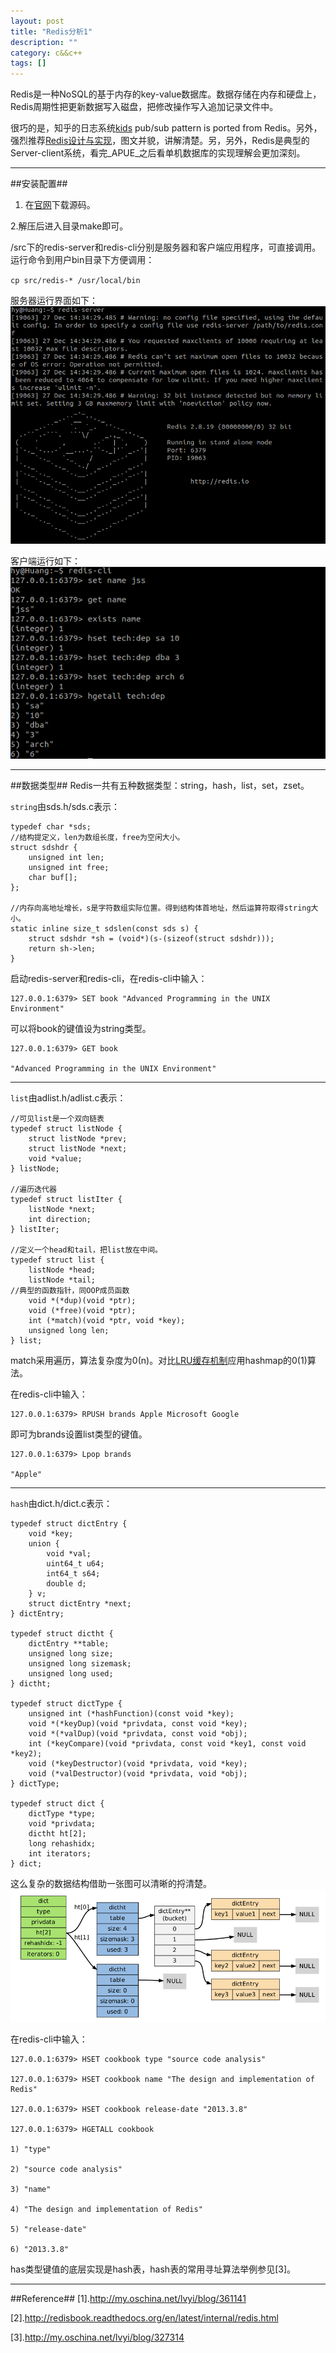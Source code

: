 ```yaml
---
layout: post
title: "Redis分析1"
description: ""
category: c&&c++
tags: []
---
```


Redis是一种NoSQL的基于内存的key-value数据库。数据存储在内存和硬盘上，Redis周期性把更新数据写入磁盘，把修改操作写入追加记录文件中。

很巧的是，知乎的日志系统[kids](https://github.com/zhihu/kids) pub/sub pattern is ported from Redis。另外，强烈推荐[Redis设计与实现](http://redisbook.com/)，图文并貌，讲解清楚。另，另外，Redis是典型的Server-client系统，看完_APUE_之后看单机数据库的实现理解会更加深刻。


----------------------------------------------

##安装配置##
1. 在[官网](http://redis.io/download)下载源码。

2.解压后进入目录make即可。

/src下的redis-server和redis-cli分别是服务器和客户端应用程序，可直接调用。运行命令到用户bin目录下方便调用：

`cp src/redis-* /usr/local/bin`

服务器运行界面如下：
![图片](/assets/images/redis-1.png)

客户端运行如下：
![图片](/assets/images/redis-2.png)

-----------------------------------------------------

##数据类型##
Redis一共有五种数据类型：string，hash，list，set，zset。

`string`由sds.h/sds.c表示：

```
typedef char *sds;
//结构提定义，len为数组长度，free为空闲大小。
struct sdshdr {
    unsigned int len;
    unsigned int free;
    char buf[];
};

//内存向高地址增长，s是字符数组实际位置。得到结构体首地址，然后运算符取得string大小。
static inline size_t sdslen(const sds s) {
    struct sdshdr *sh = (void*)(s-(sizeof(struct sdshdr)));
    return sh->len;
}
```
启动redis-server和redis-cli，在redis-cli中输入：

```
127.0.0.1:6379> SET book "Advanced Programming in the UNIX Environment"
```
可以将book的键值设为string类型。

```
127.0.0.1:6379> GET book

"Advanced Programming in the UNIX Environment"
```

---------------------------------------
`list`由adlist.h/adlist.c表示：

```
//可见list是一个双向链表
typedef struct listNode {
    struct listNode *prev;
    struct listNode *next;
    void *value;
} listNode;

//遍历迭代器
typedef struct listIter {
    listNode *next;
    int direction;
} listIter;

//定义一个head和tail，把list放在中间。
typedef struct list {
    listNode *head;
    listNode *tail;
//典型的函数指针，同OOP成员函数
    void *(*dup)(void *ptr);
    void (*free)(void *ptr);
    int (*match)(void *ptr, void *key);
    unsigned long len;
} list;

```
match采用遍历，算法复杂度为0(n)。对比[LRU缓存机制](
http://tuzhii.com/2014/11/20/RCU/)应用hashmap的0(1)算法。

在redis-cli中输入：

```
127.0.0.1:6379> RPUSH brands Apple Microsoft Google
```

即可为brands设置list类型的键值。

```
127.0.0.1:6379> Lpop brands

"Apple"
```

------------------------------------------------
`hash`由dict.h/dict.c表示：

```
typedef struct dictEntry {
    void *key;
    union {
        void *val;
        uint64_t u64;
        int64_t s64;
        double d;
    } v;
    struct dictEntry *next;
} dictEntry;

typedef struct dictht {
    dictEntry **table;
    unsigned long size;
    unsigned long sizemask;
    unsigned long used;
} dictht;

typedef struct dictType {
    unsigned int (*hashFunction)(const void *key);
    void *(*keyDup)(void *privdata, const void *key);
    void *(*valDup)(void *privdata, const void *obj);
    int (*keyCompare)(void *privdata, const void *key1, const void *key2);
    void (*keyDestructor)(void *privdata, void *key);
    void (*valDestructor)(void *privdata, void *obj);
} dictType;

typedef struct dict {
    dictType *type;
    void *privdata;
    dictht ht[2];
    long rehashidx; 
    int iterators; 
} dict;
```
这么复杂的数据结构借助一张图可以清晰的捋清楚。
![图片](/assets/images/redis-3.png)

在redis-cli中输入：

```
127.0.0.1:6379> HSET cookbook type "source code analysis"

127.0.0.1:6379> HSET cookbook name "The design and implementation of Redis"

127.0.0.1:6379> HSET cookbook release-date "2013.3.8"

127.0.0.1:6379> HGETALL cookbook

1) "type"

2) "source code analysis"

3) "name"

4) "The design and implementation of Redis"

5) "release-date"

6) "2013.3.8"
```

has类型键值的底层实现是hash表，hash表的常用寻址算法举例参见[3]。

----------------------------------------------------

##Reference##
[1].http://my.oschina.net/lvyi/blog/361141

[2].http://redisbook.readthedocs.org/en/latest/internal/redis.html

[3].http://my.oschina.net/lvyi/blog/327314





